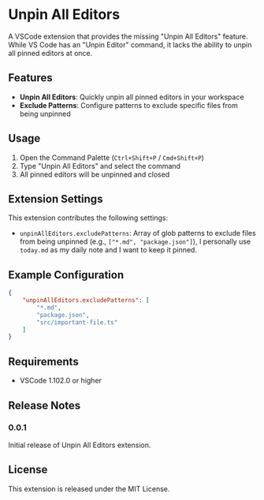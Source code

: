 # Unpin All Editors

A VSCode extension that provides the missing "Unpin All Editors" feature. While VS Code has an "Unpin Editor" command, it lacks the ability to unpin all pinned editors at once.

## Features

- **Unpin All Editors**: Quickly unpin all pinned editors in your workspace
- **Exclude Patterns**: Configure patterns to exclude specific files from being unpinned

## Usage

1. Open the Command Palette (`Ctrl+Shift+P` / `Cmd+Shift+P`)
2. Type "Unpin All Editors" and select the command
3. All pinned editors will be unpinned and closed

## Extension Settings

This extension contributes the following settings:

* `unpinAllEditors.excludePatterns`: Array of glob patterns to exclude files from being unpinned (e.g., `["*.md", "package.json"]`), I personally use `today.md` as my daily note and I want to keep it pinned.

## Example Configuration

```json
{
    "unpinAllEditors.excludePatterns": [
        "*.md",
        "package.json",
        "src/important-file.ts"
    ]
}
```

## Requirements

- VSCode 1.102.0 or higher

## Release Notes

### 0.0.1

Initial release of Unpin All Editors extension.

## License

This extension is released under the MIT License.
